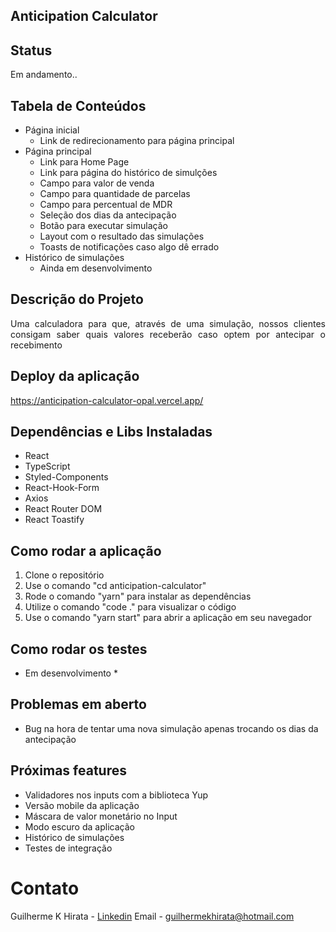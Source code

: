 ## Anticipation Calculator

## Status

<p align="justify"> Em andamento.. </p>

## Tabela de Conteúdos
  - Página inicial
    - Link de redirecionamento para página principal
  - Página principal
    - Link para Home Page
    - Link para página do histórico de simulções
    - Campo para valor de venda
    - Campo para quantidade de parcelas
    - Campo para percentual de MDR
    - Seleção dos dias da antecipação
    - Botão para executar simulação
    - Layout com o resultado das simulações
    - Toasts de notificações caso algo dê errado
  - Histórico de simulações
    - Ainda em desenvolvimento 

## Descrição do Projeto

<p align="justify">Uma calculadora para que, através de uma simulação, nossos clientes consigam saber quais valores receberão caso optem por antecipar o recebimento</p>

## Deploy da aplicação
https://anticipation-calculator-opal.vercel.app/

## Dependências e Libs Instaladas
  - React
  - TypeScript
  - Styled-Components
  - React-Hook-Form
  - Axios
  - React Router DOM
  - React Toastify
  
## Como rodar a aplicação
  1. Clone o repositório
  2. Use o comando "cd anticipation-calculator"
  3. Rode o comando "yarn" para instalar as dependências
  4. Utilize o comando "code ." para visualizar o código
  5. Use o comando "yarn start" para abrir a aplicação em seu navegador

## Como rodar os testes
 * Em desenvolvimento *

## Problemas em aberto
 - Bug na hora de tentar uma nova simulação apenas trocando os dias da antecipação

## Próximas features
 - Validadores nos inputs com a biblioteca Yup
 - Versão mobile da aplicação
 - Máscara de valor monetário no Input
 - Modo escuro da aplicação
 - Histórico de simulações
 - Testes de integração

# Contato
Guilherme K Hirata - <a href="https://www.linkedin.com/in/guilhermekhirata/">Linkedin</a>
Email - guilhermekhirata@hotmail.com